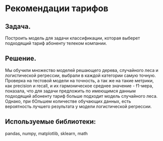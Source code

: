 # Рекомендации тарифов

## Задача. 
Построить модель для задачи классификации, которая выберет подходящий тариф абоненту телеком компании.
## Решение. 
Мы обучили множество моделей решающего дерева, случайного леса и логистической регрессии, выбрали в каждой категории самую точную. Проверка на тестовой модели на точность, а так же на такие метрики, как precision и recall, и их гармоническое среднее значение - f1-мера, показала, что для задачи предложить по имеющимся данным подходящий абоненту тариф больше подходит модель случайного леса. Однако, при бОльшем количестве обучающих данных, есть вероятность лучшего результата у модели логистической регрессии.
## Используемые библиотеки:
pandas, numpy, matplotlib, sklearn, math
